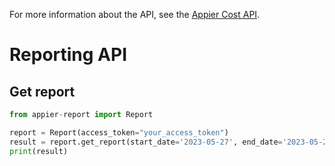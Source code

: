 For more information about the API, see
the [Appier Cost API](https://docs.crossx.appier.com/docs/cost-api).

# Reporting API

## Get report

```python
from appier-report import Report

report = Report(access_token="your_access_token")
result = report.get_report(start_date='2023-05-27', end_date='2023-05-27')
print(result)
```
